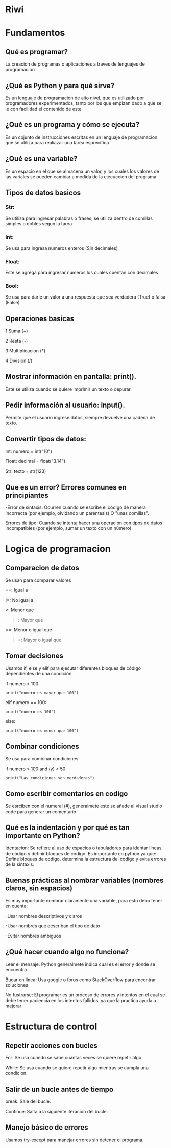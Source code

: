 # Riwi
# Fundamentos
## Qué es programar?
La creacion de programas o aplicaciones a traves de lenguajes de programacion

## ¿Qué es Python y para qué sirve? 
Es un lenguaje de programacion de alto nivel, que es utilizado por programadores experimentados, tanto por los que empizan dado a que se le con facilidad el contenido de este

## ¿Qué es un programa y cómo se ejecuta?
Es un cojunto de instrucciones escritas en un lenguaje de programacion que se utiliza para realiazar una tarea esprecifica

## ¿Qué es una variable?
Es un espacio en el que se almacena un valor, y los cuales los valores de las variales se pueden cambiar a medida de la ejecuccion del programa

## Tipos de datos basicos
### Str:
Se utiliza para ingresar palabras o frases, se utiliza dentro de comillas simples o dobles segun la tarea
### Int:
Se usa para ingresa numeros enteros (Sin decimales)
### Float:
Este se agrega para ingresar numeros los cuales cuentan con decimales
### Bool:
Se usa para darle un valor a una respuesta que sea verdadera (True) o falsa (False)

## Operaciones basicas

1 Suma (+)

2 Resta (-)

3 Multiplicacion (*)

4 Division (/)

## Mostrar información en pantalla: print().
Este se utiliza cuando se quiere imprimir un texto o depurar.

## Pedir información al usuario: input().
Permite que el usuario ingrese datos, siempre devuelve una cadena de texto.

## Convertir tipos de datos:
Int: numero = int("10")

Float: decimal = float("3.14")

Str: texto = str(123)

## Que es un error? Errores comunes en principiantes
-Error de sintaxis: Ocurren cuando se escribe el código de manera incorrecta (por ejemplo, olvidando un paréntesis) O  "unas comillas".

Errores de tipo: Cuando se intenta hacer una operación con tipos de datos incompatibles (por ejemplo, sumar un texto con un número).

# Logica de programacion
## Comparacion de datos
Se usan para comparar valores

==: Igual a

!=: No igual a

<: Menor que

>: Mayor que

<=: Menor o igual que

>=: Mayor o igual que

## Tomar decisiones
Usamos if, else y elif para ejecutar diferentes bloques de código dependientes de una condición.

if numero > 100:

    print("numero es mayor que 100")
    
elif numero == 100:

    print("numero es 100")
    
else:

    print("numero es menor que 100")

## Combinar condiciones
Se usa para combinar condiciones

if numero > 100 and (y) < 50:

    print("Las condiciones son verdaderas")
    
## Como escribir comentarios en codigo
Se esrciben con el numeral (#), generalmete este se añade al visual studio code para generar un comentario

## Qué es la indentación y por qué es tan importante en Python?
Identacion: Se refiere al uso de espacios o tabuladores para identar líneas de código y definir bloques de código. Es importante en python ya que: Define bloques de codigo, determina la estructura del codigo y evita errores de la sintaxis.

## Buenas prácticas al nombrar variables (nombres claros, sin espacios)
Es muy importante nombrar claramente una variable, para esto debo tener en cuenta:

-Usar nombres descriptivos y claros

-Usar nombres que describan el tipo de dato

-Evitar nombres ambiguos

## ¿Qué hacer cuando algo no funciona? 
Leer el mensaje: Python generalmete indica cual es el error y donde se encuentra

Bucar en linea: Usa google o foros como StackOverflow para encontrar soluciones

No fustrarse: El programar es un proceso de errores y intentos en el cual se debe tener paciencia en los intentos fallidos, ya que la practica ayuda a mejorar

# Estructura de control
## Repetir acciones con bucles
For: Se usa cuando se sabe cuántas veces se quiere repetir algo.

While: Se usa cuando se quiere repetir algo mientras se cumpla una condicion.

## Salir de un bucle antes de tiempo
break: Sale del bucle.

Continue: Salta a la siguiente iteración del bucle.

## Manejo básico de errores 
Usamos try-except para manejar errores sin detener el programa.










    




















































